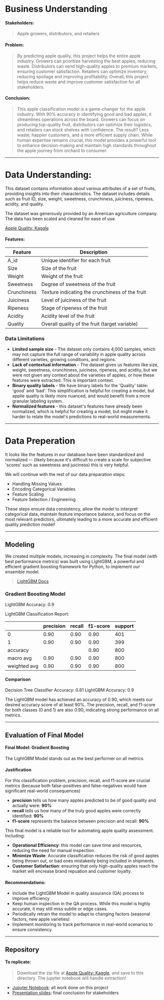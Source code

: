 # Business Understanding

#### Stakeholders:
> Apple growers, distributors, and retailers

#### Problem:
> By predicting apple quality, this project helps the entire apple industry. Growers can prioritize harvesting the best apples, reducing waste. Distributors can send high-quality apples to premium markets, ensuring customer satisfaction. Retailers can optimize inventory, reducing spoilage and improving profitability. Overall, this project helps reduce waste and improve customer satisfaction for all stakeholders.

#### Conclusion:
> This apple classification model is a game-changer for the apple industry. With 90% accuracy in identifying good and bad apples, it streamlines operations across the board. Growers can focus on producing top-quality fruit, distributors can optimize their logistics, and retailers can stock shelves with confidence. The result? Less waste, happier customers, and a more efficient supply chain. While human expertise remains crucial, this model provides a powerful tool to enhance decision-making and maintain high standards throughout the apple journey from orchard to consumer.

---

# Data Understanding:
This dataset contains information about various attributes of a set of fruits, providing insights into their characteristics. The dataset includes details such as fruit ID, size, weight, sweetness, crunchiness, juiciness, ripeness, acidity, and quality.

The dataset was generously provided by an American agriculture company. The data has been scaled and cleaned for ease of use.

[Apple Quality: Kaggle](https://www.kaggle.com/datasets/nelgiriyewithana/apple-quality)

#### Features:

| Feature     | Description                                              |
|-------------|----------------------------------------------------------|
| A_id        | Unique identifier for each fruit                         |
| Size        | Size of the fruit                                        |
| Weight      | Weight of the fruit                                      |
| Sweetness   | Degree of sweetness of the fruit                         |
| Crunchiness | Texture indicating the crunchiness of the fruit          |
| Juiciness   | Level of juiciness of the fruit                          |
| Ripeness    | Stage of ripeness of the fruit                           |
| Acidity     | Acidity level of the fruit                               |
| Quality     | Overall quality of the fruit (target variable)           |

### Data Limitations
- **Limited sample size** - The dataset only contains 4,000 samples, which may not capture the full range of variability in apple quality across different varieties, growing conditions, and regions. 
- **Lack of contextual information** - The dataset gives us features like size, weight, sweetness, crunchiness, juiciness, ripeness, and acidity, but we were not given any context about the varieties of apples, or how these features were extracted. This is important context.
- **Binary quality labels** - We have binary labels for the 'Quality' table: 'good' and 'bad'. This simplification is helpful for creating a model, but applie quality is likely more nuanced, and would benefit from a more granular labeling system.
- **Normalized features** - this dataset's features have already been normalized, which is helpful for creating a model, but might make it harder to relate the model's predictions to real-world measurements. 

---

# Data Preperation
It looks like the features in our database have been standardized and normalized -- (likely because it's difficult to create a scale for subjective 'scores' such as sweetness and juiciness) this is very helpful.

We will continue with the rest of our data preparation steps:

- Handling Missing Values
- Encoding Categorical Variables
- Feature Scaling
- Feature Selection / Engineering

These steps ensure data consistency, allow the model to interpret categorical data, maintain feature importance balance, and focus on the most relevant predictors, ultimately leading to a more accurate and efficient quality prediction model!

---

## Modeling

We created multiple models, increasing in complexity. The final model (with best performance metrics) was built using LightGBM, a powerful and efficient gradient boosting framework for Python, to implement our ensemble model.
> [LightGBM Docs](https://lightgbm.readthedocs.io/en/stable/)

### Gradient Boosting Model

LightGBM Accuracy: 0.9

LightGBM Classification Report:

|              | precision | recall | f1-score | support |
|--------------|-----------|--------|----------|---------|
| 0            | 0.90      | 0.90   | 0.90     | 401     |
| 1            | 0.90      | 0.90   | 0.90     | 399     |
| accuracy     |           |        | 0.90     | 800     |
| macro avg    | 0.90      | 0.90   | 0.90     | 800     |
| weighted avg | 0.90      | 0.90   | 0.90     | 800     |


#### Comparison
Decision Tree Classifier Accuracy: 0.81
LightGBM Accuracy: 0.9

The LightGBM model has achieved an accuracy of 0.90, which meets our desired accuracy score of at least 90%. The precision, recall, and f1-score for both classes (0 and 1) are also 0.90, indicating strong performance on all metrics. 

---

## Evaluation of Final Model

#### Final Model: Gradient Boosting
The LightGBM Model stands out as the best performer on all metrics. 

#### Justification
For this classification problem, precision, recall, and f1-score are crucial metrics (because both false-positives and false-negatives would have significant real-world consequences)
- **precision** tells us how many apples predicted to be of good quality and actually were: **90%**
- **recall** tells us how many of the truly good apples were correctly identified: **90%**
- **f1-score** represents the balance between precision and recall: **90%**

This final model is a reliable tool for automating apple quality assessment. Including:
- **Operational Efficiency**: this model can save time and resources, reducing the need for manual inspection. 
- **Minimize Waste**: Accurate classification reduces the risk of good apples being thrown out, or bad ones mistakenly being included in shipments.
- **Customer Satisfaction**: ensuring that only high-quality apples reach the market will encrease brand repuation and customer loyalty. 

#### Recommendations:
- Include the LightGBM Model in quality assurance (QA) process to improve efficiency
- Keep human inspection in the QA process. While this model is highly accurate, it may still miss subtle or edge cases. 
- Periodically retrain the model to adapt to changing factors (seasonal factors, new apple varieties)
- Implement monitoring to track performance in real-world scenarios to ensure consistency. 

---

## Repository

#### To replicate:
> Download the zip file at [Apple Quality: Kaggle](https://www.kaggle.com/datasets/nelgiriyewithana/apple-quality), and save to this directory. The jupyter notebook will handle extraction!

- [Jupyter Notebook](notebook.ipynb): all work done on this project
- [Presentation slides](slides.pdf): final conclusion for stakeholders